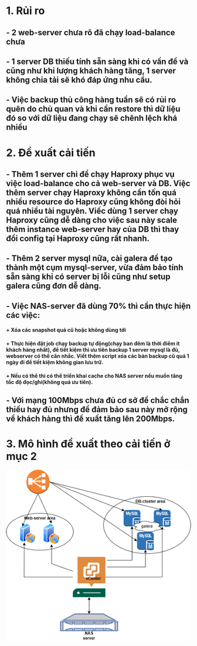 # 1. Rủi ro
## - 2 web-server chưa rõ đã chạy load-balance chưa
## - 1 server DB thiếu tính sẵn sàng khi có vấn đề và cũng như khi lượng khách hàng tăng, 1 server không chia tải sẽ khó đáp ứng nhu cầu.
## - Việc backup thủ công hàng tuần sẽ có rủi ro quên do chủ quan và khi cần restore thì dữ liệu đó so với dữ liệu đang chạy sẽ chênh lệch khá nhiều
# 2. Đề xuất cải tiến
## - Thêm 1 server chỉ để chạy Haproxy phục vụ việc load-balance cho cả web-server và DB. Việc thêm server chạy Haproxy không cần tốn quá nhiều resource do Haproxy cũng không đòi hỏi quá nhiều tài nguyên. Viếc dùng 1 server chạy Haproxy cũng dễ dàng cho việc sau này scale thêm instance web-server hay của DB thì thay đổi config tại Haproxy cũng rất nhanh.
## - Thêm 2 server mysql nữa, cài galera để tạo thành một cụm mysql-server, vừa đảm bảo tính sẵn sàng khi có server bị lỗi cũng như setup galera cũng đơn dễ dàng.
## - Việc NAS-server đã dùng 70% thì cần thực hiện các việc:
#### + Xóa các snapshot quá cũ hoặc không dùng tới
#### + Thực hiện đặt job chạy backup tự động(chạy ban đêm là thời điểm ít khách hàng nhất), để tiết kiệm thì ưu tiên backup 1 server mysql là đủ, webserver có thể cân nhắc. Viết thêm script xóa các bản backup cũ quá 1 ngày đi để tiết kiệm không gian lưu trữ.
#### + Nếu có thể thì có thể triển khai cache cho NAS server nếu muốn tăng tốc độ đọc/ghi(không quá ưu tiên).
## - Với mạng 100Mbps chưa đủ cơ sở để chắc chắn thiếu hay đủ nhưng để đảm bảo sau này mở rộng về khách hàng thì đề xuất tăng lên 200Mbps.
# 3. Mô hình đề xuất theo cải tiến ở mục 2
![alt text](bai2.drawio.png)

